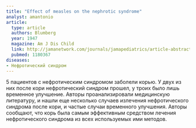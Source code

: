 ```yaml
---
title: "Еffect of measles on the nephrotic syndrome"
analyst: amantonio
article:
  type: article
  authors: Blumberg
  year: 1947
  magazine: Am J Dis Child
  link: http://jamanetwork.com/journals/jamapediatrics/article-abstract/1180367
  pubmed: 1180367
diseases:
- Нефротический синдром
---
```


5 пациентов с нефротическим синдромом заболели корью. У двух из них после кори нефротический синдром прошел, у троих было лишь временное улучшение.
Авторы проанализировали медицинскую литературу, и нашли еще несколько случаев излечения нефротического синдрома после кори, и частые случаи временного улучшения.
Авторы сообщают, что корь была самым эффективным средством лечения нефротического синдрома из всех используемых ими методов.
